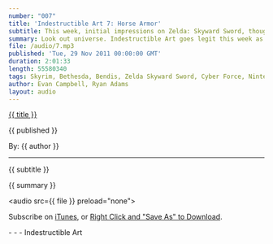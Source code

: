 ```yaml
---
number: "007"
title: 'Indestructible Art 7: Horse Armor'
subtitle: This week, initial impressions on Zelda: Skyward Sword, thoughts on the impending new console generation, more Goon, and a spotlight on Brian Michael Bendis
summary: Look out universe. Indestructible Art goes legit this week as we set sail for the magical world of iTunes! Evan gets a brief look at Zelda: Skyward Sword, spends more time with Skyrim, and reviews this weeks treacherous long box pick - Cyber Force #1. Ryan pays homage to the work of Brian Michael Bendis, and answers some more community questions about the relationship between passive media adaptations and comic books!(Walking Dead, Captain America, Thor...)
file: /audio/7.mp3
published: 'Tue, 29 Nov 2011 00:00:00 GMT'
duration: 2:01:33
length: 55580340
tags: Skyrim, Bethesda, Bendis, Zelda Skyward Sword, Cyber Force, Nintendo, Metal Gear, Video Games, WiiU, Fantastic Four, Marvel, Walking Dead, Dare Devil, Thor, Captain America, Goon, Eric Powell, Torso
author: Evan Campbell, Ryan Adams
layout: audio
---
```


<a href="../episodes/{{ number }}.html" class='postTitleLink'><p class='postTitle'>{{ title }}</p></a>
<p class='postPublished'>{{ published }}</p>
<p class='postAuthor'>By: {{ author }}</p>
<hr>
<p class='podcastSummary'>{{ subtitle }}</p>

<p class='podcastSummary'>{{ summary }}</p>

<audio src={{ file }} preload="none"></audio>
<p class='subLinks'>Subscribe on <a href='http://bit.ly/iapodcast'>iTunes</a>, or <a href={{ file }}>Right Click and "Save As" to Download</a>.</p>
- - -
Indestructible Art